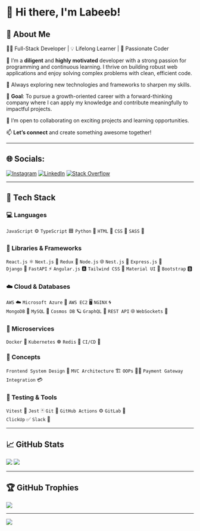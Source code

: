# 👋 Hi there, I'm Labeeb!

## 💫 About Me

👨‍💻 Full-Stack Developer | 💡 Lifelong Learner | 🚀 Passionate Coder

🎯 I’m a **diligent** and **highly motivated** developer with a strong passion for programming and continuous learning. I thrive on building robust web applications and enjoy solving complex problems with clean, efficient code.

🌱 Always exploring new technologies and frameworks to sharpen my skills.

📌 **Goal**: To pursue a growth-oriented career with a forward-thinking company where I can apply my knowledge and contribute meaningfully to impactful projects.

🤝 I’m open to collaborating on exciting projects and learning opportunities.

📫 **Let’s connect** and create something awesome together!

---


## 🌐 Socials:
[![Instagram](https://img.shields.io/badge/Instagram-%23E4405F.svg?logo=Instagram&logoColor=white)](https://instagram.com/lab___eeb_) [![LinkedIn](https://img.shields.io/badge/LinkedIn-%230077B5.svg?logo=linkedin&logoColor=white)](https://www.linkedin.com/in/labeebopc) [![Stack Overflow](https://img.shields.io/badge/-Stackoverflow-FE7A16?logo=stack-overflow&logoColor=white)](https://stackoverflow.com/users/18151051)

---

## 🧰 Tech Stack

### 💻 Languages  
`JavaScript` ⚙️ `TypeScript` 🟦 `Python` 🐍 `HTML` 📝 `CSS` 🎨 `SASS` 💅

### 🧱 Libraries & Frameworks  
`React.js` ⚛️ `Next.js` 🚀 `Redux` 🔄 `Node.js` 🌐 `Nest.js` 🧬 `Express.js` 🚂  
`Django` 🐍 `FastAPI` ⚡ `Angular.js` 🅰️ `Tailwind CSS` 🌈 `Material UI` 🎨 `Bootstrap` 🅱️

### ☁️ Cloud & Databases  
`AWS` ☁️ `Microsoft Azure` 🔷 `AWS EC2` 🖥️ `NGINX` 🌀  
`MongoDB` 🍃 `MySQL` 🐬 `Cosmos DB` 🪐 `GraphQL` 🔗 `REST API` 🌐 `WebSockets` 📡

### 🧩 Microservices  
`Docker` 🐳 `Kubernetes` ☸️ `Redis` 🔴 `CI/CD` 🔁

### 🧠 Concepts  
`Frontend System Design` 🧱 `MVC Architecture` 🏗️ `OOPs` 👨‍🏫 `Payment Gateway Integration` 💳

### 🧪 Testing & Tools  
`Vitest` 🧪 `Jest` 🃏 `Git` 🔧 `GitHub Actions` ⚙️ `GitLab` 🦊  
`ClickUp` ✅ `Slack` 💬

---

## 📈 GitHub Stats
![](https://github-readme-streak-stats.herokuapp.com/?user=Labeebopc&theme=dark&hide_border=false)
![](https://github-readme-stats.vercel.app/api/top-langs/?username=Labeebopc&theme=dark&hide_border=false&include_all_commits=true&count_private=false&layout=compact)

---

## 🏆 GitHub Trophies
![](https://github-profile-trophy.vercel.app/?username=Labeebopc&theme=radical&no-frame=false&no-bg=true&margin-w=4)


---
[![](https://visitcount.itsvg.in/api?id=Labeebopc&icon=0&color=0)](https://visitcount.itsvg.in)
